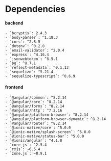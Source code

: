 # Dependencies

#### backend

    - `bcryptjs`: 2.4.3
    - `body-parser`: ^1.18.3
    - `cors`: ^2.8.5
    - `dotenv`: ^8.2.0
    - `email-validator`: ^2.0.4
    - `express`: ^4.16.4
    - `jsonwebtoken`: ^8.5.1
    - `pg`: ^8.7.1
    - `reflect-metadata`: ^0.1.13
    - `sequelize`: ^5.21.4
    - `sequelize-typescript`: ^0.6.9

#### frontend

    - `@angular/common`: ^8.2.14
    - `@angular/core`: ^8.2.14
    - `@angular/forms`: ^8.2.14
    - `@angular/http`: ^7.2.16
    - `@angular/platform-browser`: ^8.2.14
    - `@angular/platform-browser-dynamic`: ^8.2.14
    - `@angular/router`: ^8.2.14
    - `@ionic-native/core`: ^5.0.0
    - `@ionic-native/splash-screen`: ^5.0.0
    - `@ionic-native/status-bar`: ^5.0.0
    - `@ionic/angular`: ^4.1.0
    - `core-js`: ^2.5.4
    - `rxjs`: ~6.5.4
    - `zone.js`: ~0.9.1
